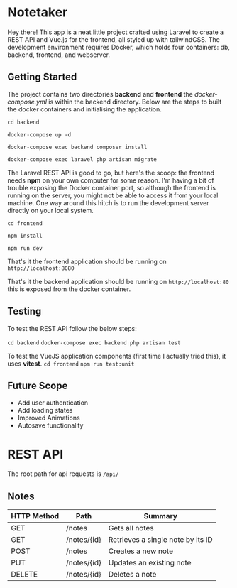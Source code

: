 # Notetaker

Hey there! This app is a neat little project crafted using Laravel to create a REST API and Vue.js for the frontend, all styled up with tailwindCSS. The development environment requires Docker, which holds four containers: db, backend, frontend, and webserver.

## Getting Started

The project contains two directories **backend** and **frontend** the _docker-compose.yml_ is within the backend directory. Below are the steps to built the docker containers and initialising the application.

`cd backend`

`docker-compose up -d`

`docker-compose exec backend composer install`

`docker-compose exec laravel php artisan migrate`

The Laravel REST API is good to go, but here's the scoop: the frontend needs **npm** on your own computer for some reason. I'm having a bit of trouble exposing the Docker container port, so although the frontend is running on the server, you might not be able to access it from your local machine. One way around this hitch is to run the development server directly on your local system.

`cd frontend`

`npm install`

`npm run dev`

That's it the frontend application should be running on `http://localhost:8080`

That's it the backend application should be running on `http://localhost:80` this is exposed from the docker container.

## Testing

To test the REST API follow the below steps:

`cd backend`
`docker-compose exec backend php artisan test`

To test the VueJS application components (first time I actually tried this), it uses **vitest**.
`cd frontend`
`npm run test:unit`

## Future Scope

- Add user authentication
- Add loading states
- Improved Animations
- Autosave functionality

# REST API

The root path for api requests is `/api/`

## Notes

| HTTP Method | Path        | Summary                           |
| ----------- | ----------- | --------------------------------- |
| GET         | /notes      | Gets all notes                    |
| GET         | /notes/{id} | Retrieves a single note by its ID |
| POST        | /notes      | Creates a new note                |
| PUT         | /notes/{id} | Updates an existing note          |
| DELETE      | /notes/{id} | Deletes a note                    |
